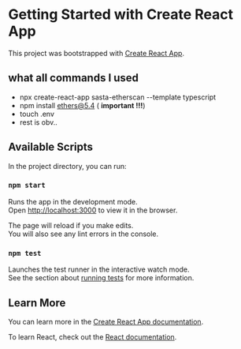 # Getting Started with Create React App

This project was bootstrapped with [Create React App](https://github.com/facebook/create-react-app).

## what all commands I used
 - npx create-react-app sasta-etherscan --template typescript
 - npm install ethers@5.4 ( **important !!!**)
 - touch .env
 - rest is obv..


## Available Scripts

In the project directory, you can run:

### `npm start`

Runs the app in the development mode.\
Open [http://localhost:3000](http://localhost:3000) to view it in the browser.

The page will reload if you make edits.\
You will also see any lint errors in the console.

### `npm test`

Launches the test runner in the interactive watch mode.\
See the section about [running tests](https://facebook.github.io/create-react-app/docs/running-tests) for more information.

## Learn More

You can learn more in the [Create React App documentation](https://facebook.github.io/create-react-app/docs/getting-started).

To learn React, check out the [React documentation](https://reactjs.org/).
